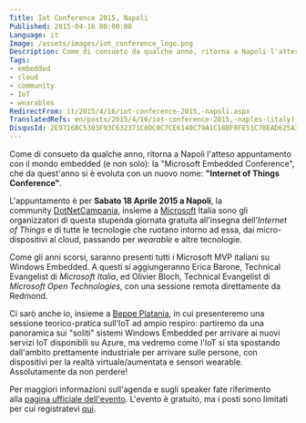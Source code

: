 ```yaml
---
Title: Iot Conference 2015, Napoli
Published: 2015-04-16 00:00:00
Language: it
Image: /assets/images/iot_conference_logo.png
Description: Come di consueto da qualche anno, ritorna a Napoli l'atteso appuntamento con il mondo embedded (e non solo) la Microsoft Embedded Conference , che da quest'anno si è evoluta con un nuovo nome Internet of Things Conference . L'appuntamento è per Sabato 18 Aprile 2015 a Napoli , la community DotNetCampania , insieme a Microsoft Italia sono gli organizzatori di questa stupenda giornata gratuita all'insegna dell' Internet of Things e di tutte le tecnologie che ruotano intorno ad essa, dai micro-dispositivi al cloud, passando per wearable e altre tecnologie.
Tags:
- embedded
- cloud
- community
- IoT
- wearables
RedirectFrom: it/2015/4/16/iot-conference-2015,-napoli.aspx
TranslatedRefs: en/posts/2015/4/16/iot-conference-2015,-naples-(italy).md
DisqusId: 2E9716BC5303F93C632371C8DC0C7CE6140C79A1C18BF8FE51C78EAD625A3F90
---
```

Come di consueto da qualche anno, ritorna a Napoli l'atteso appuntamento con il mondo embedded (e non solo): la "Microsoft Embedded Conference", che da quest'anno si è evoluta con un nuovo nome: **"Internet of Things Conference"**.

L'appuntamento è per **Sabato 18 Aprile 2015 a Napoli**, la community <a href="http://www.dotnetcampania.org/" target="_blank">DotNetCampania</a>, insieme a <a href="http://www.microsoft.com/it-it/default.aspx" target="_blank">Microsoft</a> Italia sono gli organizzatori di questa stupenda giornata gratuita all'insegna dell'*Internet of Things* e di tutte le tecnologie che ruotano intorno ad essa, dai micro-dispositivi al cloud, passando per *wearable* e altre tecnologie.

Come gli anni scorsi, saranno presenti tutti i Microsoft MVP italiani su Windows Embedded. A questi si aggiungeranno Erica Barone, Technical Evangelist di *Microsoft Italia*, ed Olivier Bloch, Technical Evangelist di *Microsoft Open Technologies*, con una sessione remota direttamente da Redmond.

Ci sarò anche io, insieme a <a href="http://beppeplatania.com/it" target="_blank">Beppe Platania</a>, in cui presenteremo una sessione teorico-pratica sull'IoT ad ampio respiro: partiremo da una panoramica sui "soliti" sistemi Windows Embedded per arrivare ai nuovi servizi IoT disponibili su Azure, ma vedremo come l'IoT si sta spostando dall'ambito prettamente industriale per arrivare sulle persone, con dispositivi per la realtà virtuale/aumentata e sensori wearable. Assolutamente da non perdere!

Per maggiori informazioni sull'agenda e sugli speaker fate riferimento alla <a href="http://www.dotnetcampania.org/Events/Index/e6e7d65f-5c3d-4e76-9414-6ec0edf32b53" target="_blank">pagina ufficiale dell'evento</a>. L'evento è gratuito, ma i posti sono limitati per cui registratevi <a href="https://msevents.microsoft.com/CUI/EventDetail.aspx?EventID=1032619551&Culture=it-IT&community=0" target="_blank">qui</a>.